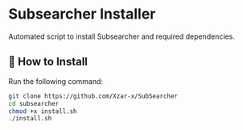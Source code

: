 # Subsearcher Installer

Automated script to install Subsearcher and required dependencies.

## 🚀 How to Install
Run the following command:
```bash
git clone https://github.com/Xzar-x/SubSearcher
cd subsearcher
chmod +x install.sh
./install.sh
